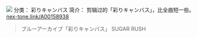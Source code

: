 ![](//static.kivo.wiki/images/music/cover/nvgd3Q57buhBJGjDz3y2X0zQptjvRaYU.jpg)
分类： 彩りキャンバス
简介：
剪辑过的「彩りキャンバス」，比全曲短一些。
[nex-tone.link/A00158938](https://nex-tone.link/A00158938)
>ブルーアーカイブ「彩りキャンバス」
SUGAR RUSH
